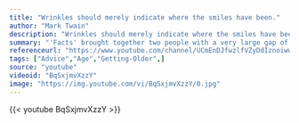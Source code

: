 ```yaml
---
title: "Wrinkles should merely indicate where the smiles have been."
author: "Mark Twain"
description: "Wrinkles should merely indicate where the smiles have been. - Mark Twain quotes from GetInspired365.com"
summary: "'Facts' brought together two people with a very large gap of 57 years between them and got them to ask each other questions about life and growing up. Their aim was to see if people from opposing stages of their lives could learn from each other. For more of their videos click the 'more' button below."
referenceurl: "https://www.youtube.com/channel/UCmEnDJfwzlfVZyDdIznoiww"
tags: ["Advice","Age","Getting-Older",]
source: "youtube"
videoid: "BqSxjmvXzzY"
image: "https://img.youtube.com/vi/BqSxjmvXzzY/0.jpg"
---
```


{{< youtube BqSxjmvXzzY >}}
